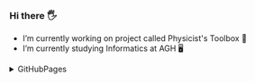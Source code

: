 ### Hi there :raised_hand_with_fingers_splayed:

- I’m currently working on project called Physicist's Toolbox :rocket:
- I’m currently studying Informatics at AGH :desktop_computer:
 
 <details><summary>GitHubPages</summary>
 https://miklimek.github.io/</details>
